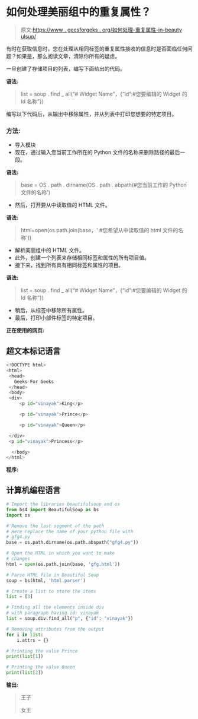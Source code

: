# 如何处理美丽组中的重复属性？

> 原文:[https://www . geesforgeks . org/如何处理-重复属性-in-beauty ulsup/](https://www.geeksforgeeks.org/how-to-handle-duplicate-attributes-in-beautifulsoup/)

有时在获取信息时，您在处理从相同标签的重复属性接收的信息时是否面临任何问题？如果是，那么阅读文章，清除你所有的疑虑。

一旦创建了存储项目的列表，编写下面给出的代码。

**语法:**

> list = soup . find _ all(“# Widget Name”，{“id”:#您要编辑的 Widget 的 Id 名称”})

编写以下代码后，从输出中移除属性，并从列表中打印您想要的特定项目。

### 方法:

*   导入模块
*   现在，通过输入您当前工作所在的 Python 文件的名称来删除路径的最后一段。

**语法:**

> base = OS . path . dirname(OS . path . abpath(#您当前工作的 Python 文件的名称')

*   然后，打开要从中读取值的 HTML 文件。

**语法:**

> html=open(os.path.join(base，' #您希望从中读取值的 html 文件的名称'))

*   解析美丽组中的 HTML 文件。
*   此外，创建一个列表来存储相同标签和属性的所有项目值。
*   接下来，找到所有具有相同标签和属性的项目。

**语法:**

> list = soup . find _ all(“# Widget Name”，{“id”:#您要编辑的 Widget 的 Id 名称”})

*   稍后，从标签中移除所有属性。
*   最后，打印小部件标签的特定项目。

**正在使用的网页:**

## 超文本标记语言

```py
<!DOCTYPE html>
<html>
 <head>
   Geeks For Geeks
 </head>
 <body>
 <div>
     <p id="vinayak">King</p>

     <p id="vinayak">Prince</p>

     <p id="vinayak">Queen</p>

 </div>
 <p id="vinayak">Princess</p>

  </body>
</html>
```

**程序:**

## 计算机编程语言

```py
# Import the libraries beautifulsoup and os
from bs4 import BeautifulSoup as bs
import os

# Remove the last segment of the path
# Here replace the name of your python file with
# gfg4.py
base = os.path.dirname(os.path.abspath("gfg4.py"))

# Open the HTML in which you want to make 
# changes
html = open(os.path.join(base, 'gfg.html'))

# Parse HTML file in Beautiful Soup
soup = bs(html, 'html.parser')

# Create a list to store the items
list = [3]

# Finding all the elements inside div
# with paragraph having id: vinayak
list = soup.div.find_all("p", {"id": "vinayak"})

# Removing attributes from the output
for i in list:
    i.attrs = {}

# Printing the value Prince
print(list[1])

# Printing the value Queen
print(list[2])
```

**输出:**

> 王子
> 
> 女王